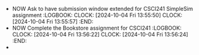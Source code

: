 - NOW Ask to have submission window extended for CSCI241 SimpleSim assignment
  :LOGBOOK:
  CLOCK: [2024-10-04 Fri 13:55:50]
  CLOCK: [2024-10-04 Fri 13:55:57]
  :END:
- NOW Complete the Bookstore assignment for CSCI241
  :LOGBOOK:
  CLOCK: [2024-10-04 Fri 13:56:22]
  CLOCK: [2024-10-04 Fri 13:56:24]
  :END:
-